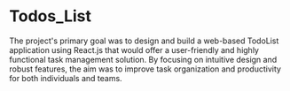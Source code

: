 # Todos_List
The project's primary goal was to design and build a web-based TodoList application using React.js that would offer a user-friendly and highly functional task management solution. By focusing on intuitive design and robust features, the aim was to improve task organization and productivity for both individuals and teams.
